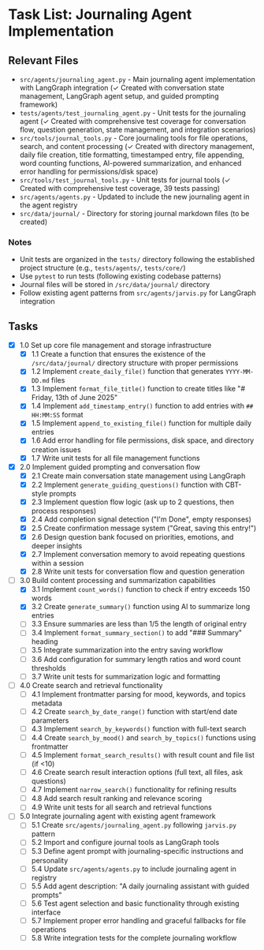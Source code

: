 # Task List: Journaling Agent Implementation

## Relevant Files

- `src/agents/journaling_agent.py` - Main journaling agent implementation with LangGraph integration (✓ Created with conversation state management, LangGraph agent setup, and guided prompting framework)
- `tests/agents/test_journaling_agent.py` - Unit tests for the journaling agent (✓ Created with comprehensive test coverage for conversation flow, question generation, state management, and integration scenarios)
- `src/tools/journal_tools.py` - Core journaling tools for file operations, search, and content processing (✓ Created with directory management, daily file creation, title formatting, timestamped entry, file appending, word counting functions, AI-powered summarization, and enhanced error handling for permissions/disk space)
- `src/tools/test_journal_tools.py` - Unit tests for journal tools (✓ Created with comprehensive test coverage, 39 tests passing)
- `src/agents/agents.py` - Updated to include the new journaling agent in the agent registry
- `src/data/journal/` - Directory for storing journal markdown files (to be created)

### Notes

- Unit tests are organized in the `tests/` directory following the established project structure (e.g., `tests/agents/`, `tests/core/`)
- Use `pytest` to run tests (following existing codebase patterns)
- Journal files will be stored in `/src/data/journal/` directory
- Follow existing agent patterns from `src/agents/jarvis.py` for LangGraph integration

## Tasks

- [x] 1.0 Set up core file management and storage infrastructure
  - [x] 1.1 Create a function that ensures the existence of the `/src/data/journal/` directory structure with proper permissions
  - [x] 1.2 Implement `create_daily_file()` function that generates `YYYY-MM-DD.md` files
  - [x] 1.3 Implement `format_file_title()` function to create titles like "# Friday, 13th of June 2025"
  - [x] 1.4 Implement `add_timestamp_entry()` function to add entries with `## HH:MM:SS` format
  - [x] 1.5 Implement `append_to_existing_file()` function for multiple daily entries
  - [x] 1.6 Add error handling for file permissions, disk space, and directory creation issues
  - [x] 1.7 Write unit tests for all file management functions

- [x] 2.0 Implement guided prompting and conversation flow
  - [x] 2.1 Create main conversation state management using LangGraph
  - [x] 2.2 Implement `generate_guiding_questions()` function with CBT-style prompts
  - [x] 2.3 Implement question flow logic (ask up to 2 questions, then process responses)
  - [x] 2.4 Add completion signal detection ("I'm Done", empty responses)
  - [x] 2.5 Create confirmation message system ("Great, saving this entry!")
  - [x] 2.6 Design question bank focused on priorities, emotions, and deeper insights
  - [x] 2.7 Implement conversation memory to avoid repeating questions within a session
  - [x] 2.8 Write unit tests for conversation flow and question generation

- [ ] 3.0 Build content processing and summarization capabilities
  - [x] 3.1 Implement `count_words()` function to check if entry exceeds 150 words
  - [x] 3.2 Create `generate_summary()` function using AI to summarize long entries
  - [ ] 3.3 Ensure summaries are less than 1/5 the length of original entry
  - [ ] 3.4 Implement `format_summary_section()` to add "### Summary" heading
  - [ ] 3.5 Integrate summarization into the entry saving workflow
  - [ ] 3.6 Add configuration for summary length ratios and word count thresholds
  - [ ] 3.7 Write unit tests for summarization logic and formatting

- [ ] 4.0 Create search and retrieval functionality
  - [ ] 4.1 Implement frontmatter parsing for mood, keywords, and topics metadata
  - [ ] 4.2 Create `search_by_date_range()` function with start/end date parameters
  - [ ] 4.3 Implement `search_by_keywords()` function with full-text search
  - [ ] 4.4 Create `search_by_mood()` and `search_by_topics()` functions using frontmatter
  - [ ] 4.5 Implement `format_search_results()` with result count and file list (if <10)
  - [ ] 4.6 Create search result interaction options (full text, all files, ask questions)
  - [ ] 4.7 Implement `narrow_search()` functionality for refining results
  - [ ] 4.8 Add search result ranking and relevance scoring
  - [ ] 4.9 Write unit tests for all search and retrieval functions

- [ ] 5.0 Integrate journaling agent with existing agent framework
  - [ ] 5.1 Create `src/agents/journaling_agent.py` following `jarvis.py` pattern
  - [ ] 5.2 Import and configure journal tools as LangGraph tools
  - [ ] 5.3 Define agent prompt with journaling-specific instructions and personality
  - [ ] 5.4 Update `src/agents/agents.py` to include journaling agent in registry
  - [ ] 5.5 Add agent description: "A daily journaling assistant with guided prompts"
  - [ ] 5.6 Test agent selection and basic functionality through existing interface
  - [ ] 5.7 Implement proper error handling and graceful fallbacks for file operations
  - [ ] 5.8 Write integration tests for the complete journaling workflow
